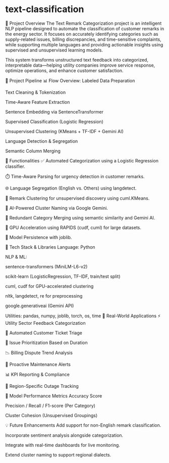# text-classification
📌 Project Overview
The Text Remark Categorization project is an intelligent NLP pipeline designed to automate the classification of customer remarks in the energy sector. It focuses on accurately identifying categories such as supply-related issues, billing discrepancies, and time-sensitive complaints, while supporting multiple languages and providing actionable insights using supervised and unsupervised learning models.

This system transforms unstructured text feedback into categorized, interpretable data—helping utility companies improve service response, optimize operations, and enhance customer satisfaction.

🔄 Project Pipeline
📊 Flow Overview:
Labeled Data Preparation

Text Cleaning & Tokenization

Time-Aware Feature Extraction

Sentence Embedding via SentenceTransformer

Supervised Classification (Logistic Regression)

Unsupervised Clustering (KMeans + TF-IDF + Gemini AI)

Language Detection & Segregation

Semantic Column Merging

🧠 Functionalities
✅ Automated Categorization using a Logistic Regression classifier.

⏱️ Time-Aware Parsing for urgency detection in customer remarks.

🌐 Language Segregation (English vs. Others) using langdetect.

🧩 Remark Clustering for unsupervised discovery using cuml.KMeans.

🧠 AI-Powered Cluster Naming via Google Gemini.

🧼 Redundant Category Merging using semantic similarity and Gemini AI.

🚀 GPU Acceleration using RAPIDS (cudf, cuml) for large datasets.

💾 Model Persistence with joblib.

🧰 Tech Stack & Libraries
Language: Python

NLP & ML:

sentence-transformers (MiniLM-L6-v2)

scikit-learn (LogisticRegression, TF-IDF, train/test split)

cuml, cudf for GPU-accelerated clustering

nltk, langdetect, re for preprocessing

google.generativeai (Gemini API)

Utilities: pandas, numpy, joblib, torch, os, time
🚀 Real-World Applications
⚡ Utility Sector Feedback Categorization

🎫 Automated Customer Ticket Triage

🧠 Issue Prioritization Based on Duration

📉 Billing Dispute Trend Analysis

🔧 Proactive Maintenance Alerts

📊 KPI Reporting & Compliance

📍 Region-Specific Outage Tracking

🧪 Model Performance Metrics
Accuracy Score

Precision / Recall / F1-score (Per Category)

Cluster Cohesion (Unsupervised Groupings)

💡 Future Enhancements
Add support for non-English remark classification.

Incorporate sentiment analysis alongside categorization.

Integrate with real-time dashboards for live monitoring.

Extend cluster naming to support regional dialects.


